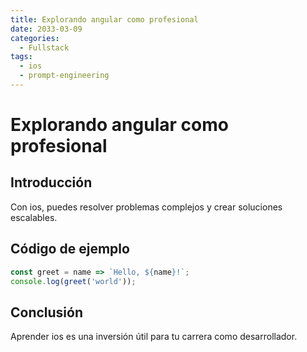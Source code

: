 ```yaml
---
title: Explorando angular como profesional
date: 2033-03-09
categories:
  - Fullstack
tags:
  - ios
  - prompt-engineering
---
```


# Explorando angular como profesional

## Introducción

Con ios, puedes resolver problemas complejos y crear soluciones escalables.

## Código de ejemplo

```javascript
const greet = name => `Hello, ${name}!`;
console.log(greet('world'));
```

## Conclusión

Aprender ios es una inversión útil para tu carrera como desarrollador.